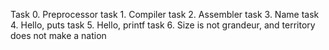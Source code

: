 Task 0. Preprocessor
task 1. Compiler
task 2. Assembler
task 3. Name
task 4. Hello, puts
task 5. Hello, printf
task 6. Size is not grandeur, and territory does not make a nation
